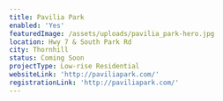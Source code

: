 ```yaml
---
title: Pavilia Park
enabled: 'Yes'
featuredImage: /assets/uploads/pavilia_park-hero.jpg
location: Hwy 7 & South Park Rd
city: Thornhill
status: Coming Soon
projectType: Low-rise Residential
websiteLink: 'http://paviliapark.com/'
registrationLink: 'http://paviliapark.com/'
---
```



